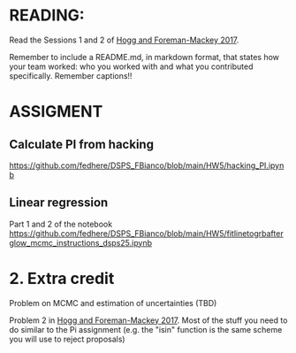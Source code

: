# READING: 

Read the Sessions 1 and 2 of [Hogg and Foreman-Mackey 2017](https://arxiv.org/pdf/1710.06068.pdf).


Remember to include a README.md, in markdown format, that states how your team worked: who you worked with and what you contributed specifically. Remember captions!!

# ASSIGMENT

## Calculate PI from hacking
https://github.com/fedhere/DSPS_FBianco/blob/main/HW5/hacking_PI.ipynb

## Linear regression
Part 1 and 2 of the notebook https://github.com/fedhere/DSPS_FBianco/blob/main/HW5/fitlinetogrbafterglow_mcmc_instructions_dsps25.ipynb


# 2. Extra credit 

Problem on MCMC and estimation of uncertainties (TBD)

Problem 2 in [Hogg and Foreman-Mackey 2017](https://arxiv.org/pdf/1710.06068.pdf). Most of the stuff you need to do similar to the Pi assignment (e.g. the "isin" function is the same scheme you will use to reject proposals)
